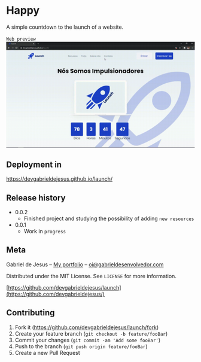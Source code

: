 # Happy

A simple countdown to the launch of a website.

`Web preview`
![](images/web-preview.gif)

## Deployment in

https://devgabrieldejesus.github.io/launch/

## Release history

* 0.0.2
    * Finished project and studying the possibility of adding `new resources`
* 0.0.1
    * Work in `progress`

## Meta

Gabriel de Jesus – [My portfolio](https://www.gabrieldesenvolvedor.com/) – oi@gabrieldesenvolvedor.com

Distributed under the MIT License. See `LICENSE` for more information.

[https://github.com/devgabrieldejesus/launch](https://github.com/devgabrieldejesus/)

## Contributing

1. Fork it (<https://github.com/devgabrieldejesus/launch/fork>)
2. Create your feature branch (`git checkout -b feature/fooBar`)
3. Commit your changes (`git commit -am 'Add some fooBar'`)
4. Push to the branch (`git push origin feature/fooBar`)
5. Create a new Pull Request